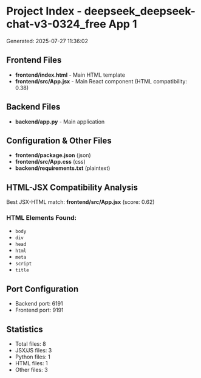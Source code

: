 # Project Index - deepseek_deepseek-chat-v3-0324_free App 1

Generated: 2025-07-27 11:36:02

## Frontend Files

- **frontend/index.html** - Main HTML template
- **frontend/src/App.jsx** - Main React component (HTML compatibility: 0.38)

## Backend Files

- **backend/app.py** - Main application

## Configuration & Other Files

- **frontend/package.json** (json)
- **frontend/src/App.css** (css)
- **backend/requirements.txt** (plaintext)

## HTML-JSX Compatibility Analysis

Best JSX-HTML match: **frontend/src/App.jsx** (score: 0.62)

### HTML Elements Found:
- `body`
- `div`
- `head`
- `html`
- `meta`
- `script`
- `title`

## Port Configuration

- Backend port: 6191
- Frontend port: 9191

## Statistics

- Total files: 8
- JSX/JS files: 3
- Python files: 1
- HTML files: 1
- Other files: 3
